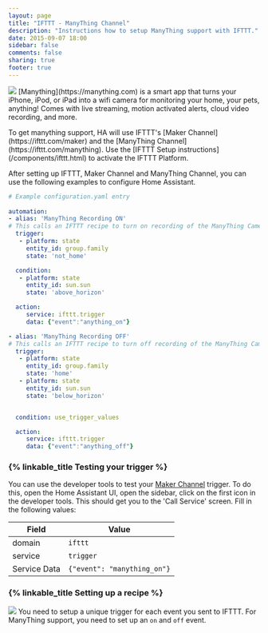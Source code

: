 ```yaml
---
layout: page
title: "IFTTT - ManyThing Channel"
description: "Instructions how to setup ManyThing support with IFTTT."
date: 2015-09-07 18:00
sidebar: false
comments: false
sharing: true
footer: true
---
```

<img src='/images/supported_brands/manything.png' class='brand pull-right' />
[Manything](https://manything.com) is a smart app that turns your iPhone, iPod, or iPad into a wifi 
camera for monitoring your home, your pets, anything! Comes with live streaming, motion activated alerts, cloud video recording, and more.

<p>To get manything support, HA will use IFTTT's [Maker Channel](https://ifttt.com/maker) and the [ManyThing Channel](https://ifttt.com/manything).
Use the [IFTTT Setup instructions] (/components/ifttt.html) to activate the IFTTT Platform.

After setting up IFTTT, Maker Channel and ManyThing Channel, you can use the following examples to configure Home Assistant.

```yaml
# Example configuration.yaml entry
 
automation:
- alias: 'ManyThing Recording ON'
# This calls an IFTTT recipe to turn on recording of the ManyThing Camera when we leave the house during the day.
  trigger:
   - platform: state
     entity_id: group.family
     state: 'not_home'

  condition:
   - platform: state
     entity_id: sun.sun
     state: 'above_horizon'

  action:
     service: ifttt.trigger
     data: {"event":"anything_on"}

- alias: 'ManyThing Recording OFF'
# This calls an IFTTT recipe to turn off recording of the ManyThing Camera when we are home except at night.
  trigger:
   - platform: state
     entity_id: group.family
     state: 'home'
   - platform: state
     entity_id: sun.sun
     state: 'below_horizon'


  condition: use_trigger_values

  action:
     service: ifttt.trigger
     data: {"event":"anything_off"}

```

### {% linkable_title Testing your trigger %}

You can use the developer tools to test your [Maker Channel](https://ifttt.com/maker) trigger. To do this, open the Home Assistant UI, open the sidebar, click on the first icon in the developer tools. This should get you to the 'Call Service' screen. Fill in the following values:

Field | Value
----- | -----
domain | `ifttt`
service | `trigger`
Service Data | `{"event": "manything_on"}`

### {% linkable_title Setting up a recipe %}

<p class='img'>
<img src='/images/components/ifttt/IFTTT_manything_trigger.png' />
You need to setup a unique trigger for each event you sent to IFTTT.
For ManyThing support, you need to set up an <code>on</code> and <code>off</code> event.
</p>

